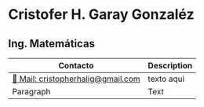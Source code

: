 # Cristofer H. Garay Gonzaléz

## Ing. Matemáticas


 Contacto      | Description
 ----------- | ----------- 
 [:postbox: Mail: cristopherhalig@gmail.com](cristopherhalig@gmail.com) | texto aqui      
 Paragraph   | Text        